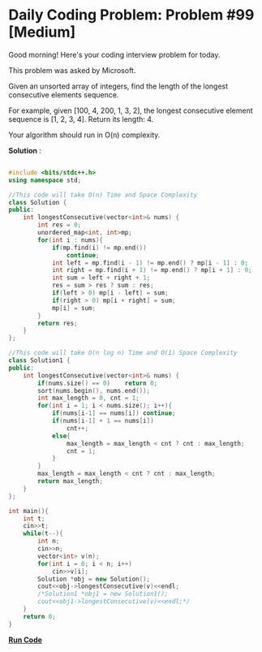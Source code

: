 # Daily Coding Problem: Problem #99 [Medium]

Good morning! Here's your coding interview problem for today.

This problem was asked by Microsoft.

Given an unsorted array of integers, find the length of the longest consecutive elements sequence.

For example, given [100, 4, 200, 1, 3, 2], the longest consecutive element sequence is [1, 2, 3, 4]. Return its length: 4.

Your algorithm should run in O(n) complexity.

**Solution** :

```cpp

#include <bits/stdc++.h>
using namespace std;

//This code will take O(n) Time and Space Complexity
class Solution {
public:
    int longestConsecutive(vector<int>& nums) {
        int res = 0;
        unordered_map<int, int>mp;
        for(int i : nums){
            if(mp.find(i) != mp.end())
                continue;
            int left = mp.find(i - 1) != mp.end() ? mp[i - 1] : 0;
            int right = mp.find(i + 1) != mp.end() ? mp[i + 1] : 0;
            int sum = left + right + 1;
            res = sum > res ? sum : res;
            if(left > 0) mp[i - left] = sum;
            if(right > 0) mp[i + right] = sum;
            mp[i] = sum;
        }
        return res;
    }
};

//This code will take O(n log n) Time and O(1) Space Complexity
class Solution1 {
public:
    int longestConsecutive(vector<int>& nums) {
        if(nums.size() == 0)    return 0;
        sort(nums.begin(), nums.end());
        int max_length = 0, cnt = 1;
        for(int i = 1; i < nums.size(); i++){
            if(nums[i-1] == nums[i]) continue;
            if(nums[i-1] + 1 == nums[i])
                cnt++;
            else{
                max_length = max_length < cnt ? cnt : max_length;
                cnt = 1;
            }
        }
        max_length = max_length < cnt ? cnt : max_length;
        return max_length;
    }
};

int main(){
    int t;
    cin>>t;
    while(t--){
        int n;
        cin>>n;
        vector<int> v(n);
        for(int i = 0; i < n; i++)
            cin>>v[i];
        Solution *obj = new Solution();
        cout<<obj->longestConsecutive(v)<<endl;
        /*Solution1 *obj1 = new Solution1();
        cout<<obj1->longestConsecutive(v)<<endl;*/
    }
    return 0;
}

```
**[Run Code](https://ide.geeksforgeeks.org/zYCSwiXgPQ)**
